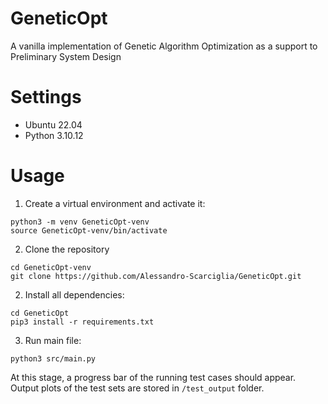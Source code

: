# GeneticOpt
A vanilla implementation of Genetic Algorithm Optimization as a support to Preliminary System Design

# Settings
- Ubuntu 22.04
- Python 3.10.12

# Usage
1. Create a virtual environment and activate it:
```
python3 -m venv GeneticOpt-venv
source GeneticOpt-venv/bin/activate
```
2. Clone the repository
```
cd GeneticOpt-venv
git clone https://github.com/Alessandro-Scarciglia/GeneticOpt.git
```
2. Install all dependencies:
```
cd GeneticOpt
pip3 install -r requirements.txt
```
3. Run main file:
```
python3 src/main.py
```
At this stage, a progress bar of the running test cases should appear.
Output plots of the test sets are stored in `/test_output` folder.
